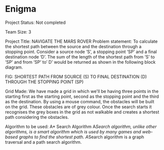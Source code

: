 # Enigma
Project Status: Not completed

Team Size: 3

Project Title: NAVIGATE THE MARS ROVER 
Problem statement: To calculate the shortest path between the source and the destination through a stopping point.
Consider a source node ‘S’, a stopping point ‘SP’ and a final destination node ‘D’. The sum of the length of the shortest path from ‘S’ to ‘SP’ and from ‘SP’ to’ D’ would be returned as shown in the following block diagram.

FIG: SHORTEST PATH FROM SOURCE (S) TO FINAL DESTINATION (D) THROUGH THE STOPPING POINT (SP)

Grid Made:
We have made a grid in which we'll be having three points in the starting first as the starting point, second as the stopping point and the third as the destination. 
By using a mouse command, the obstacles will be built on the grid. These obstacles are of grey colour.
Once the search starts it recognises the grey boxes in the grid as not walkable and creates a shortest path considering the obstacles.

Algorithm to be used: A* Search Algorithm
A*Search algorithm, unlike other algorithms, is a smart algorithm which is used by many games and web-based graphs to find the shortest path. A*Search algorithm is a graph traversal and a path search algorithm.
